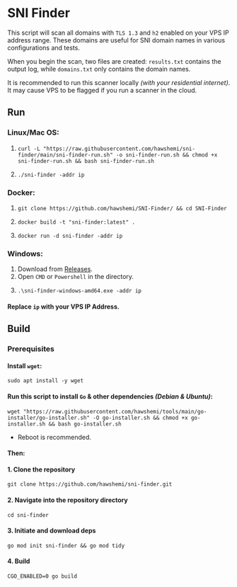 # SNI Finder

This script will scan all domains with `TLS 1.3` and `h2` enabled on your VPS IP address range. These domains are useful for SNI domain names in various configurations and tests.

When you begin the scan, two files are created: `results.txt` contains the output log, while `domains.txt` only contains the domain names.

It is recommended to run this scanner locally _(with your residential internet)_. It may cause VPS to be flagged if you run a scanner in the cloud.


## Run

### Linux/Mac OS:

1.
    ```
    curl -L "https://raw.githubusercontent.com/hawshemi/sni-finder/main/sni-finder-run.sh" -o sni-finder-run.sh && chmod +x sni-finder-run.sh && bash sni-finder-run.sh
    ```
2. 
    ```
    ./sni-finder -addr ip
    ```

### Docker:

1.
    ```
    git clone https://github.com/hawshemi/SNI-Finder/ && cd SNI-Finder
    ```
2.
    ```
    docker build -t "sni-finder:latest" .
    ```
3.
    ```
    docker run -d sni-finder -addr ip
    ```

### Windows:

1. Download from [Releases](https://github.com/hawshemi/SNI-Finder/releases/latest).
2. Open `CMD` or `Powershell` in the directory.
3.
    ```
    .\sni-finder-windows-amd64.exe -addr ip
    ```

#### Replace `ip` with your VPS IP Address.


## Build

### Prerequisites

#### Install `wget`:
```
sudo apt install -y wget
```

#### Run this script to install `Go` & other dependencies _(Debian & Ubuntu)_:

    wget "https://raw.githubusercontent.com/hawshemi/tools/main/go-installer/go-installer.sh" -O go-installer.sh && chmod +x go-installer.sh && bash go-installer.sh

- Reboot is recommended.


#### Then:

#### 1. Clone the repository
```
git clone https://github.com/hawshemi/sni-finder.git 
```

#### 2. Navigate into the repository directory
```
cd sni-finder
```

#### 3. Initiate and download deps
```
go mod init sni-finder && go mod tidy
```

#### 4. Build
```
CGO_ENABLED=0 go build
```
